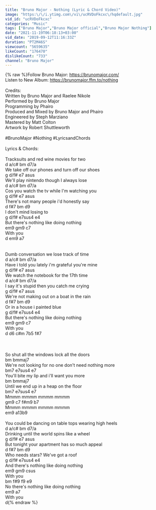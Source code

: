 ```yaml
---
title: "Bruno Major - Nothing (Lyric & Chord Video)"
image: "https:\/\/i.ytimg.com\/vi\/ucRVDoFkcxc\/hqdefault.jpg"
vid_id: "ucRVDoFkcxc"
categories: "Music"
tags: ["Bruno Major","Bruno Major official","Bruno Major Nothing"]
date: "2021-11-19T06:18:13+03:00"
vid_date: "2019-09-12T11:16:33Z"
duration: "PT2M46S"
viewcount: "5659635"
likeCount: "176470"
dislikeCount: "733"
channel: "Bruno Major"
---
```

{% raw %}Follow Bruno Major: <a rel="nofollow" target="blank" href="https://brunomajor.com/">https://brunomajor.com/</a><br />Listen to New Album: <a rel="nofollow" target="blank" href="https://brunomajor.ffm.to/nothing">https://brunomajor.ffm.to/nothing</a><br /><br />Credits: <br />Written by Bruno Major and Raelee Nikole<br />Performed by Bruno Major <br />Programming by Phairo<br />Produced and Mixed by Bruno Major and Phairo<br />Engineered by Steph Marziano<br />Mastered by Matt Colton<br />Artwork by Robert Shuttleworth<br /><br />#BrunoMajor #Nothing #LyricsandChords<br /><br />Lyrics &amp; Chords:<br /><br />Tracksuits and red wine movies for two<br />d              a/c#     bm         d7/a<br />We take off our phones and turn off our shoes<br />   g            d/f#       e7           asus         <br />We'll play nintendo though I always lose<br />d             a/c#         bm       d7/a<br />Cos you watch the tv while I'm watching you<br />    g             d/f#     e7           asus <br />There's not many people i'd honestly say<br />        d        f#7        bm        d9<br />I don't mind losing to<br />g            d/f#   e7sus4  e4<br />But there's nothing like doing nothing<br />            em9                gm9      c7<br />With you<br />     d   em9   a7<br /><br /><br />Dumb conversation we lose track of time<br />d          a/c#      bm            d7/a<br />Have i told you lately i'm grateful you're mine<br />     g          d/f#       e7              asus    <br />We watch the notebook for the 17th time<br />d            a/c#             bm   d7/a<br />I say it's stupid then you catch me crying<br />g          d/f#        e7           asus<br />We're not making out on a boat in the rain<br />      d          f#7      bm          d9<br />Or in a house i painted blue<br />        g      d/f#     e7sus4   e4<br />But there's nothing like doing nothing<br />            em9                gm9      c7<br />With you<br />     d   d6   c#m 7b5   f#7<br /><br /> <br /><br />So shut all the windows lock all the doors<br />   bm                   bmmaj7<br />We're not looking for no one don't need nothing more<br />          bm7                      e7sus4       e7<br />You'll bite my lip and i'll want you more<br />bm                     bmmaj7<br />Until we end up in a heap on the floor<br />  bm7                e7sus4      e7<br />Mmmm mmmm mmmm mmmm<br />gm9  c7   f#m9 b7<br />Mmmm mmmm mmmm mmmm<br />em9       a13b9<br /><br />You could be dancing on table tops wearing high heels<br />             d          a/c#       bm           d7/a<br />Drinking until the world spins like a wheel<br />g          d/f#          e7           asus<br />But tonight your apartment has so much appeal<br />      d           f#7          bm       d9<br />Who needs stars? We've got a roof<br />          g      d/f#        e7sus4   e4<br />And there's nothing like doing nothing<br />            em9                gm9      csus<br />With you<br />     bm   f#9   f9   e9<br />No there's nothing like doing nothing<br />           em9                a7<br />With you<br />     d{% endraw %}
